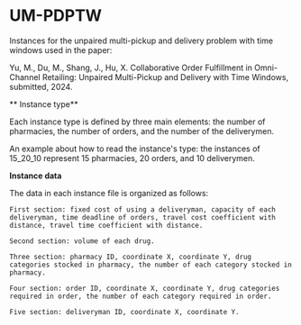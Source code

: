 # UM-PDPTW


Instances for the unpaired multi-pickup and delivery problem with time windows used in the paper: 

Yu, M., Du, M., Shang, J., Hu, X. Collaborative Order Fulfillment in Omni-Channel Retailing: Unpaired Multi-Pickup and Delivery with Time Windows, submitted, 2024.


** Instance type**

Each instance type is defined by three main elements: the number of pharmacies, the number of orders, and the number of the deliverymen.

An example about how to read the instance's type: the instances of 15_20_10 represent 15 pharmacies, 20 orders, and 10 deliverymen.

**Instance data**

The data in each instance file is organized as follows:

    First section: fixed cost of using a deliveryman, capacity of each deliveryman, time deadline of orders, travel cost coefficient with distance, travel time coefficient with distance.
    
    Second section: volume of each drug.

    Three section: pharmacy ID, coordinate X, coordinate Y, drug categories stocked in pharmacy, the number of each category stocked in pharmacy.

    Four section: order ID, coordinate X, coordinate Y, drug categories required in order, the number of each category required in order.

    Five section: deliveryman ID, coordinate X, coordinate Y.
